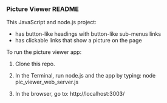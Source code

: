 ### Picture Viewer README ###

This JavaScript and node.js project:

- has button-like headings with button-like sub-menus links
- has clickable links that show a picture on the page

To run the picture viewer app:

1. Clone this repo.

2. In the Terminal, run node.js and the app by typing: node pic_viewer_web_server.js

3. In the browser, go to: http://localhost:3003/

